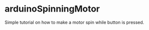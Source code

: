 arduinoSpinningMotor
====================

Simple tutorial on how to make a motor spin while button is pressed.
